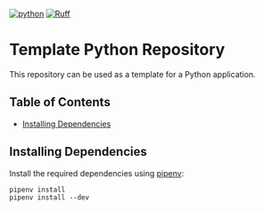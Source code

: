 [![python](https://img.shields.io/badge/Python-3.12-3776AB.svg?style=flat&logo=python&logoColor=ffd343)](https://docs.python.org/3.12/)
[![Ruff](https://img.shields.io/endpoint?url=https://raw.githubusercontent.com/astral-sh/ruff/main/assets/badge/v2.json)](https://github.com/astral-sh/ruff)
<!-- omit from toc -->
# Template Python Repository
This repository can be used as a template for a Python application.

<!-- omit from toc -->
## Table of Contents
- [Installing Dependencies](#installing-dependencies)

## Installing Dependencies
Install the required dependencies using [pipenv](https://github.com/pypa/pipenv):

    pipenv install
    pipenv install --dev
